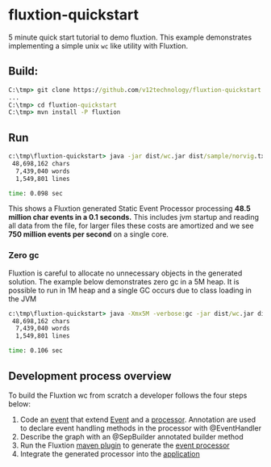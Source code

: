 # fluxtion-quickstart
5 minute quick start tutorial to demo fluxtion. This example demonstrates implementing a simple unix `wc` like utility with Fluxtion.

## Build:
```bat
C:\tmp> git clone https://github.com/v12technology/fluxtion-quickstart
...
C:\tmp> cd fluxtion-quickstart
C:\tmp> mvn install -P fluxtion
```

## Run
```bat
c:\tmp\fluxtion-quickstart> java -jar dist/wc.jar dist/sample/norvig.txt
 48,698,162 chars
  7,439,040 words
  1,549,801 lines

time: 0.098 sec
```
This shows a Fluxtion generated Static Event Processor processing **48.5 million char events in a 0.1 seconds.** This includes jvm startup and reading all data from the file, for larger files these costs are amortized and we see **750 million events per second** on a single core.

### Zero gc
Fluxtion is careful to allocate no unnecessary objects in the generated solution. The example below demonstrates zero gc in a 5M heap. It is possible to run in 1M heap and a single GC occurs due to class loading in the JVM 
```bat
c:\tmp\fluxtion-quickstart> java -Xmx5M -verbose:gc -jar dist/wc.jar dist/sample/norvig.txt
 48,698,162 chars
  7,439,040 words
  1,549,801 lines

time: 0.106 sec
```

## Development process overview

To build the Fluxtion wc from scratch a developer follows the four steps below:
1. Code an [event](https://github.com/v12technology/fluxtion-quickstart/blob/master/src/main/java/com/fluxtion/sample/wordcount/CharEvent.java) that extend [Event](https://github.com/v12technology/fluxtion/blob/master/api/src/main/java/com/fluxtion/api/event/Event.java)
and a [processor](https://github.com/v12technology/fluxtion-quickstart/blob/master/src/main/java/com/fluxtion/sample/wordcount/WordCounter.java). Annotation are used to declare event handling methods in the processor with @EventHandler
2. Describe the graph with an @SepBuilder annotated builder method
3. Run the Fluxtion [maven plugin](https://github.com/v12technology/fluxtion-quickstart/blob/master/pom.xml) to generate the [event processor](https://github.com/v12technology/fluxtion-quickstart/blob/master/src/main/java/com/fluxtion/sample/wordcount/generated/WcProcessor.java) 
4. Integrate the generated processor into the [application](https://github.com/v12technology/fluxtion-quickstart/blob/master/src/main/java/com/fluxtion/sample/wordcount/Main.java)

